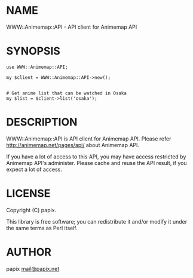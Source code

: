# NAME

WWW::Animemap::API - API client for Animemap API

# SYNOPSIS

    use WWW::Animemap::API;

    my $client = WWW::Animemap::API->new();
    

    # Get anime list that can be watched in Osaka 
    my $list = $client->list('osaka');

# DESCRIPTION

WWW::Animemap::API is API client for Animemap API.
Please refer http://animemap.net/pages/api/ about Animemap API.

If you have a lot of access to this API, you may have access restricted by Animemap API's administer. 
Please cache and reuse the API result, if you expect a lot of access.

# LICENSE

Copyright (C) papix.

This library is free software; you can redistribute it and/or modify
it under the same terms as Perl itself.

# AUTHOR

papix <mail@papix.net>

